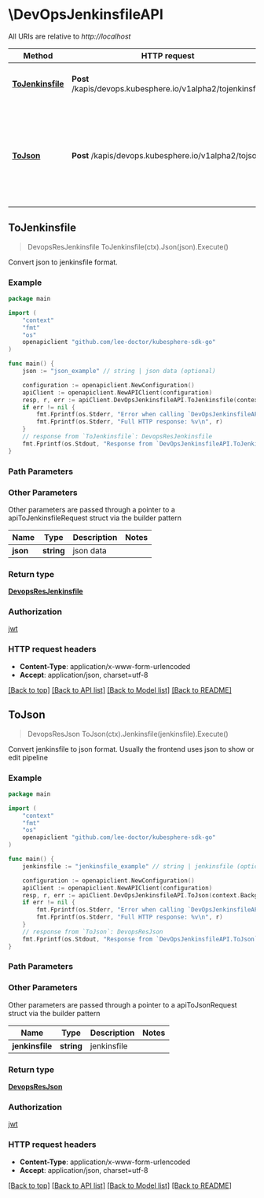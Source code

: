 # \DevOpsJenkinsfileAPI

All URIs are relative to *http://localhost*

Method | HTTP request | Description
------------- | ------------- | -------------
[**ToJenkinsfile**](DevOpsJenkinsfileAPI.md#ToJenkinsfile) | **Post** /kapis/devops.kubesphere.io/v1alpha2/tojenkinsfile | Convert json to jenkinsfile format.
[**ToJson**](DevOpsJenkinsfileAPI.md#ToJson) | **Post** /kapis/devops.kubesphere.io/v1alpha2/tojson | Convert jenkinsfile to json format. Usually the frontend uses json to show or edit pipeline



## ToJenkinsfile

> DevopsResJenkinsfile ToJenkinsfile(ctx).Json(json).Execute()

Convert json to jenkinsfile format.

### Example

```go
package main

import (
	"context"
	"fmt"
	"os"
	openapiclient "github.com/lee-doctor/kubesphere-sdk-go"
)

func main() {
	json := "json_example" // string | json data (optional)

	configuration := openapiclient.NewConfiguration()
	apiClient := openapiclient.NewAPIClient(configuration)
	resp, r, err := apiClient.DevOpsJenkinsfileAPI.ToJenkinsfile(context.Background()).Json(json).Execute()
	if err != nil {
		fmt.Fprintf(os.Stderr, "Error when calling `DevOpsJenkinsfileAPI.ToJenkinsfile``: %v\n", err)
		fmt.Fprintf(os.Stderr, "Full HTTP response: %v\n", r)
	}
	// response from `ToJenkinsfile`: DevopsResJenkinsfile
	fmt.Fprintf(os.Stdout, "Response from `DevOpsJenkinsfileAPI.ToJenkinsfile`: %v\n", resp)
}
```

### Path Parameters



### Other Parameters

Other parameters are passed through a pointer to a apiToJenkinsfileRequest struct via the builder pattern


Name | Type | Description  | Notes
------------- | ------------- | ------------- | -------------
 **json** | **string** | json data | 

### Return type

[**DevopsResJenkinsfile**](DevopsResJenkinsfile.md)

### Authorization

[jwt](../README.md#jwt)

### HTTP request headers

- **Content-Type**: application/x-www-form-urlencoded
- **Accept**: application/json, charset=utf-8

[[Back to top]](#) [[Back to API list]](../README.md#documentation-for-api-endpoints)
[[Back to Model list]](../README.md#documentation-for-models)
[[Back to README]](../README.md)


## ToJson

> DevopsResJson ToJson(ctx).Jenkinsfile(jenkinsfile).Execute()

Convert jenkinsfile to json format. Usually the frontend uses json to show or edit pipeline

### Example

```go
package main

import (
	"context"
	"fmt"
	"os"
	openapiclient "github.com/lee-doctor/kubesphere-sdk-go"
)

func main() {
	jenkinsfile := "jenkinsfile_example" // string | jenkinsfile (optional)

	configuration := openapiclient.NewConfiguration()
	apiClient := openapiclient.NewAPIClient(configuration)
	resp, r, err := apiClient.DevOpsJenkinsfileAPI.ToJson(context.Background()).Jenkinsfile(jenkinsfile).Execute()
	if err != nil {
		fmt.Fprintf(os.Stderr, "Error when calling `DevOpsJenkinsfileAPI.ToJson``: %v\n", err)
		fmt.Fprintf(os.Stderr, "Full HTTP response: %v\n", r)
	}
	// response from `ToJson`: DevopsResJson
	fmt.Fprintf(os.Stdout, "Response from `DevOpsJenkinsfileAPI.ToJson`: %v\n", resp)
}
```

### Path Parameters



### Other Parameters

Other parameters are passed through a pointer to a apiToJsonRequest struct via the builder pattern


Name | Type | Description  | Notes
------------- | ------------- | ------------- | -------------
 **jenkinsfile** | **string** | jenkinsfile | 

### Return type

[**DevopsResJson**](DevopsResJson.md)

### Authorization

[jwt](../README.md#jwt)

### HTTP request headers

- **Content-Type**: application/x-www-form-urlencoded
- **Accept**: application/json, charset=utf-8

[[Back to top]](#) [[Back to API list]](../README.md#documentation-for-api-endpoints)
[[Back to Model list]](../README.md#documentation-for-models)
[[Back to README]](../README.md)

